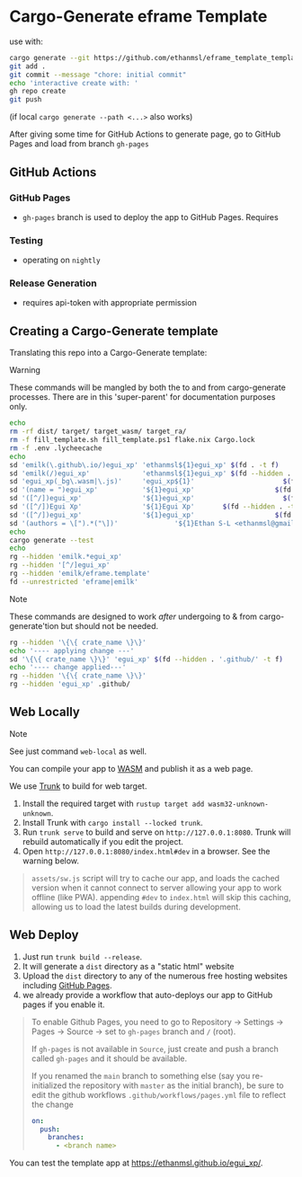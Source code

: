 # Cargo-Generate eframe Template 


use with:

```zsh
cargo generate --git https://github.com/ethanmsl/eframe_template_template.git
git add .
git commit --message "chore: initial commit"
echo 'interactive create with: '
gh repo create
git push
```
(if local `cargo generate --path <...>` also works)

After giving some time for GitHub Actions to generate page, go to GitHub Pages and load from branch `gh-pages`


## GitHub Actions


### GitHub Pages
- `gh-pages` branch is used to deploy the app to GitHub Pages.  Requires

### Testing
- operating on `nightly`

### Release Generation
- requires api-token with appropriate permission

## Creating a Cargo-Generate template

Translating this repo into a Cargo-Generate template:

> [!WARNING]
> These commands will be mangled by both the to and from cargo-generate processes.
> There are in this 'super-parent' for documentation purposes only.
```zsh
echo
rm -rf dist/ target/ target_wasm/ target_ra/ 
rm -f fill_template.sh fill_template.ps1 flake.nix Cargo.lock
rm -f .env .lycheecache
echo
sd 'emilk(\.github\.io/)egui_xp' 'ethanmsl${1}egui_xp' $(fd . -t f)
sd 'emilk(/)egui_xp'             'ethanmsl${1}egui_xp' $(fd --hidden . -t f)
sd 'egui_xp(_bg\.wasm|\.js)'     'egui_xp${1}'                      $(fd --hidden . -t f)
sd '(name = ")egui_xp'           '${1}egui_xp'                    $(fd --hidden . -t f)
sd '([^/])egui_xp'               '${1}egui_xp'                      $(fd --hidden . -t f)
sd '([^/])Egui Xp'               '${1}Egui Xp'       $(fd --hidden . -t f)
sd '([^/])egui_xp'               '${1}egui_xp'                    $(fd --hidden . -t f)
sd '(authors = \[").*("\])'              '${1}Ethan S-L <ethanmsl@gmail.com>${2}'                     Cargo.toml
echo
cargo generate --test
echo
rg --hidden 'emilk.*egui_xp'
rg --hidden '[^/]egui_xp'
rg --hidden 'emilk/eframe.template'
fd --unrestricted 'eframe|emilk'
```

> [!NOTE]
> These commands are designed to work *after* undergoing to & from cargo-generate'tion
> but should not be needed.
```zsh
rg --hidden '\{\{ crate_name \}\}'
echo '---- applying change ---'
sd '\{\{ crate_name \}\}' 'egui_xp' $(fd --hidden . '.github/' -t f)
echo '---- change applied---'
rg --hidden '\{\{ crate_name \}\}'
rg --hidden 'egui_xp' .github/
```

## Web Locally

> [!NOTE]
> See just command `web-local` as well.

You can compile your app to [WASM](https://en.wikipedia.org/wiki/WebAssembly) and publish it as a web page.

We use [Trunk](https://trunkrs.dev/) to build for web target.
1. Install the required target with `rustup target add wasm32-unknown-unknown`.
2. Install Trunk with `cargo install --locked trunk`.
3. Run `trunk serve` to build and serve on `http://127.0.0.1:8080`. Trunk will rebuild automatically if you edit the project.
4. Open `http://127.0.0.1:8080/index.html#dev` in a browser. See the warning below.

> `assets/sw.js` script will try to cache our app, and loads the cached version when it cannot connect to server allowing your app to work offline (like PWA).
> appending `#dev` to `index.html` will skip this caching, allowing us to load the latest builds during development.

## Web Deploy
1. Just run `trunk build --release`.
2. It will generate a `dist` directory as a "static html" website
3. Upload the `dist` directory to any of the numerous free hosting websites including [GitHub Pages](https://docs.github.com/en/free-pro-team@latest/github/working-with-github-pages/configuring-a-publishing-source-for-your-github-pages-site).
4. we already provide a workflow that auto-deploys our app to GitHub pages if you enable it.
> To enable Github Pages, you need to go to Repository -> Settings -> Pages -> Source -> set to `gh-pages` branch and `/` (root).
>
> If `gh-pages` is not available in `Source`, just create and push a branch called `gh-pages` and it should be available.
>
> If you renamed the `main` branch to something else (say you re-initialized the repository with `master` as the initial branch), be sure to edit the github workflows `.github/workflows/pages.yml` file to reflect the change
> ```yml
> on:
>   push:
>     branches:
>       - <branch name>
> ```

You can test the template app at <https://ethanmsl.github.io/egui_xp/>.
